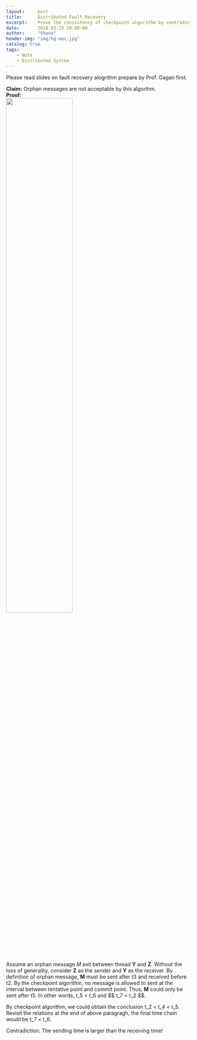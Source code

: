 ```yaml
---
layout:     post
title:      Distributed Fault Recovery
excerpt:    Prove the consistency of checkpoint algorithm by contradiction.
date:       2018-03-29 20:00:00
author:     "Shane"
header-img: "img/bg-mac.jpg"
catalog: true
tags:
    - Note
    - Distributed System
---
```


Please read slides on fault recovery alogrithm prepare by Prof. Gagan first.

**Claim:** Orphan messages are not acceptable by this algorihm.<br>
**Proof:** <br>
<img width="60%" src="https://i.imgur.com/SkYA9dr.jpg"/>

Assume an orphan message *M* exit between thread **Y** and **Z**. Without the loss of generality, consider **Z** as the sender and **Y** as the receiver. By definition of orphan message, **M** must be sent after t3 and received before t2. By the checkpoint algorithm, no message is allowed to sent at the interval between tentative point and commit point. Thus, **M** could only be sent after t5. In other words, t_5 < t_6 and \$$ t_7 < t_2 $$.

By checkpoint algorithm, we could obtain the conclusion t_2 < t_4 < t_5. Revisit the relations at the end of above paragragh, the final time chain would be t_7 < t_6.

Contradiction: The sending time is larger than the receiving time! 
